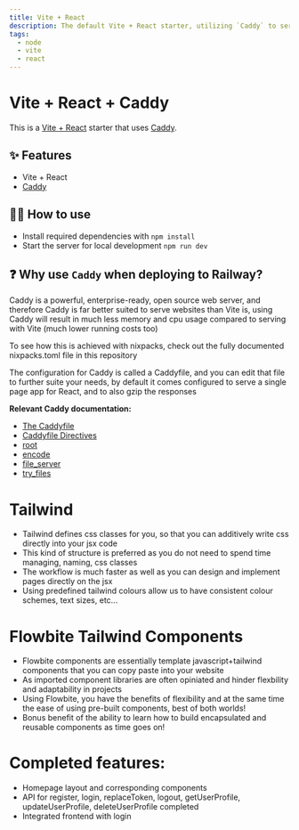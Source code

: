 ```yaml
---
title: Vite + React
description: The default Vite + React starter, utilizing `Caddy` to serve the built app
tags:
  - node
  - vite
  - react
---
```


# Vite + React + Caddy

This is a [Vite + React](https://vitejs.dev/guide/#trying-vite-online) starter that uses [Caddy](https://caddyserver.com/).

## ✨ Features

- Vite + React
- [Caddy](https://caddyserver.com/)

## 💁‍♀️ How to use

- Install required dependencies with `npm install`
- Start the server for local development `npm run dev`

## ❓ Why use `Caddy` when deploying to Railway?

Caddy is a powerful, enterprise-ready, open source web server, and therefore Caddy is far better suited to serve websites than Vite is, using Caddy will result in much less memory and cpu usage compared to serving with Vite (much lower running costs too)

To see how this is achieved with nixpacks, check out the fully documented nixpacks.toml file in this repository

The configuration for Caddy is called a Caddyfile, and you can edit that file to further suite your needs, by default it comes configured to serve a single page app for React, and to also gzip the responses

**Relevant Caddy documentation:**

- [The Caddyfile](https://caddyserver.com/docs/caddyfile)
- [Caddyfile Directives](https://caddyserver.com/docs/caddyfile/directives)
- [root](https://caddyserver.com/docs/caddyfile/directives/root)
- [encode](https://caddyserver.com/docs/caddyfile/directives/encode)
- [file_server](https://caddyserver.com/docs/caddyfile/directives/file_server)
- [try_files](https://caddyserver.com/docs/caddyfile/directives/try_files)

# Tailwind

- Tailwind defines css classes for you, so that you can additively write css directly into your jsx code
- This kind of structure is preferred as you do not need to spend time managing, naming, css classes
- The workflow is much faster as well as you can design and implement pages directly on the jsx
- Using predefined tailwind colours allow us to have consistent colour schemes, text sizes, etc...

# Flowbite Tailwind Components

- Flowbite components are essentially template javascript+tailwind components that you can copy paste into your website
- As imported component libraries are often opiniated and hinder flexbility and adaptability in projects
- Using Flowbite, you have the benefits of flexibility and at the same time the ease of using pre-built components, best of both worlds!
- Bonus benefit of the ability to learn how to build encapsulated and reusable components as time goes on!

# Completed features:

- Homepage layout and corresponding components
- API for register, login, replaceToken, logout, getUserProfile, updateUserProfile, deleteUserProfile completed
- Integrated frontend with login
